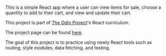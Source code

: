 This is a simple React app where a user can view items for sale, choose a quantity to add to their cart, and view and update their cart.

This project is part of [The Odin Project](https://www.theodinproject.com/lessons/react-new-shopping-cart)'s React curriculum.

The project page can be found [here](https://www.theodinproject.com/lessons/react-new-shopping-cart).

The goal of this project is to practice using newly React tools such as routing, style modules, data fetching, and testing.
